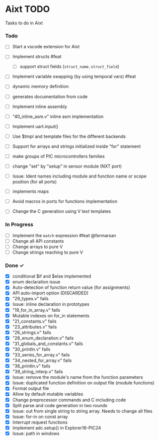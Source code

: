 # Aixt TODO

Tasks to do in Aixt 


### Todo

- [ ] Start a vscode extension for Aixt
- [ ] Implement structs #feat
    - [ ] support struct fields (`struct_name.struct_field`)
- [ ] Implement variable swapping (by using temporal vars) #feat
- [ ] dynamic memory definition
- [ ] generates documentation from code
- [ ] Implement inline assembly
- [ ] "40_inline_asm.v" inline asm implementation
- [ ] Implement uart.input()
- [ ] Use $tmpl and template files for the different backends 
- [ ] Support for arrays and strings initialized inside "for" statement
- [ ] make groups of PIC microcontrollers families 
- [ ] change "set" by "setup" in sensor module (NXT port)
- [ ] Issue: Ident names including module and function name or scope position (for all ports)
- [ ] implements maps
- [ ] Avoid macros in ports for functions implementation
- [ ] Change the C generation using V text templates


### In Progress

- [ ] Implement the `match` expression #feat @fermarsan
- [ ] Change all API constants
- [ ] Change arrays to  pure V
- [ ] Change strings reaching to pure V

### Done ✓

- [x] conditional $if and $else implemented
- [x] enum declaration issue
- [X] Auto-detection of function return value (for assignments)
- [x] API auto-import option (DISCARDED)
- [x] "29_types.v" fails
- [x] Issue: inline declaration in prototypes 
- [x] "19_for_in_array.v" fails
- [x] Mutable indexes on for_in statements
- [x] "21_constants.v" fails
- [x] "23_attributes.v" fails
- [x] "26_strings.v" fails
- [x] "28_enum_declaration.v" fails
- [x] "31_globals_and_constants.v" fails
- [x] "30_println.v" fails
- [x] "33_series_for_array.v" fails
- [x] "34_nested_for_array.v" fails
- [x] "36_println.v" fails
- [x] "39_string_interp.v" fails
- [x] Issue: remove the module's name from the function parameters
- [x] Issue: duplicated function definition on output file (module functions)
- [x] Format output file
- [x] Allow by default mutable variables
- [x] Change preprocessor commands and C including code
- [x] Split parse and code generation in two rounds
- [x] Issue: out from single string to string array. Needs to change all files
- [x] Issue: for-in on const array
- [x] Interrupt request functions
- [x] Implement adc.setup() in Explorer16-PIC24
- [x] Issue: path in windows
